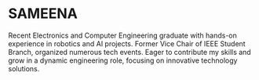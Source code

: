 # SAMEENA
Recent Electronics and Computer Engineering graduate with hands-on experience in robotics and AI projects. Former Vice Chair of IEEE Student Branch, organized numerous tech events. Eager to contribute my skills and grow in a dynamic engineering role, focusing on innovative technology solutions.
